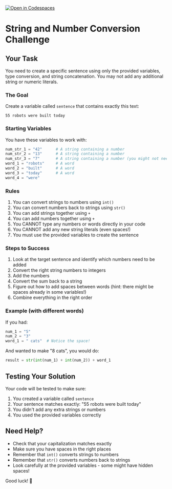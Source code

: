 [![Open in Codespaces](https://classroom.github.com/assets/launch-codespace-2972f46106e565e64193e422d61a12cf1da4916b45550586e14ef0a7c637dd04.svg)](https://classroom.github.com/open-in-codespaces?assignment_repo_id=18152421)
# String and Number Conversion Challenge

## Your Task

You need to create a specific sentence using only the provided variables, type conversion, and string concatenation. You may not add any additional string or numeric literals.

### The Goal
Create a variable called `sentence` that contains exactly this text:
```
55 robots were built today
```

### Starting Variables
You have these variables to work with:
```python
num_str_1 = "42"      # A string containing a number
num_str_2 = "13"      # A string containing a number
num_str_3 = "7"       # A string containing a number (you might not need this!)
word_1 = "robots"     # A word
word_2 = "built"      # A word
word_3 = "today"      # A word
word_4 = "were"
```

### Rules
1. You can convert strings to numbers using `int()`
2. You can convert numbers back to strings using `str()`
3. You can add strings together using `+`
4. You can add numbers together using `+`
5. You CANNOT type any numbers or words directly in your code
6. You CANNOT add any new string literals (even spaces!)
7. You must use the provided variables to create the sentence

### Steps to Success
1. Look at the target sentence and identify which numbers need to be added
2. Convert the right string numbers to integers
3. Add the numbers
4. Convert the sum back to a string
5. Figure out how to add spaces between words (hint: there might be spaces already in some variables!)
6. Combine everything in the right order

### Example (with different words)
If you had:
```python
num_1 = "5"
num_2 = "3"
word_1 = " cats"  # Notice the space!
```
And wanted to make "8 cats", you would do:
```python
result = str(int(num_1) + int(num_2)) + word_1
```

## Testing Your Solution
Your code will be tested to make sure:
1. You created a variable called `sentence`
2. Your sentence matches exactly: "55 robots were built today"
3. You didn't add any extra strings or numbers
4. You used the provided variables correctly

## Need Help?
- Check that your capitalization matches exactly
- Make sure you have spaces in the right places
- Remember that `int()` converts strings to numbers
- Remember that `str()` converts numbers back to strings
- Look carefully at the provided variables - some might have hidden spaces!

Good luck! 🚀

